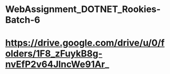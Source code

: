 # WebAssignment_DOTNET_Rookies-Batch-6
# https://drive.google.com/drive/u/0/folders/1F8_zFuykB8g-nvEfP2v64JlncWe91Ar_